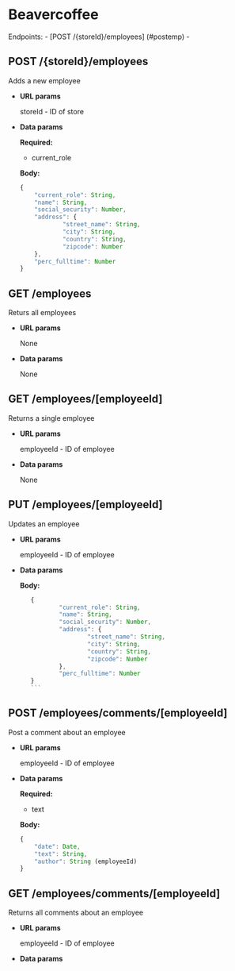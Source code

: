 # Beavercoffee
Endpoints:
	- [POST /{storeId}/employees] (#postemp)
	- 

## <a name="postemp">POST /{storeId}/employees</a>
Adds a new employee
- **URL params**

	storeId - ID of store
- **Data params**

	**Required:**
	- current_role

	**Body:**
	```javascript
	{
		"current_role": String,
		"name": String,
		"social_security": Number,
		"address": {
    			"street_name": String,
    			"city": String,
    			"country": String,
    			"zipcode": Number
		},
		"perc_fulltime": Number	
  	}	
	```	
## GET /employees
Returs all employees
- **URL params**

	None
- **Data params**

	None

## GET /employees/[employeeId]
Returns a single employee

- **URL params**

	employeeId - ID of employee
- **Data params**

	None

## PUT /employees/[employeeId]
Updates an employee

- **URL params**

	employeeId - ID of employee
- **Data params**

	**Body:**
	 ```javascript
        {       
                "current_role": String,
                "name": String,
                "social_security": Number,
                "address": {
                        "street_name": String,
                        "city": String,
                        "country": String,
                        "zipcode": Number
                },
                "perc_fulltime": Number
        }
        ```	
	
## POST /employees/comments/[employeeId]
Post a comment about an employee

- **URL params**

	employeeId - ID of employee
- **Data params**

	**Required:**
	- text
	
	**Body:**
	```javascript
	{
		"date": Date,
		"text": String, 
		"author": String (employeeId)
  	}	
	```
	
## GET /employees/comments/[employeeId]
Returns all comments about an employee

- **URL params**

	employeeId - ID of employee
- **Data params**
	

